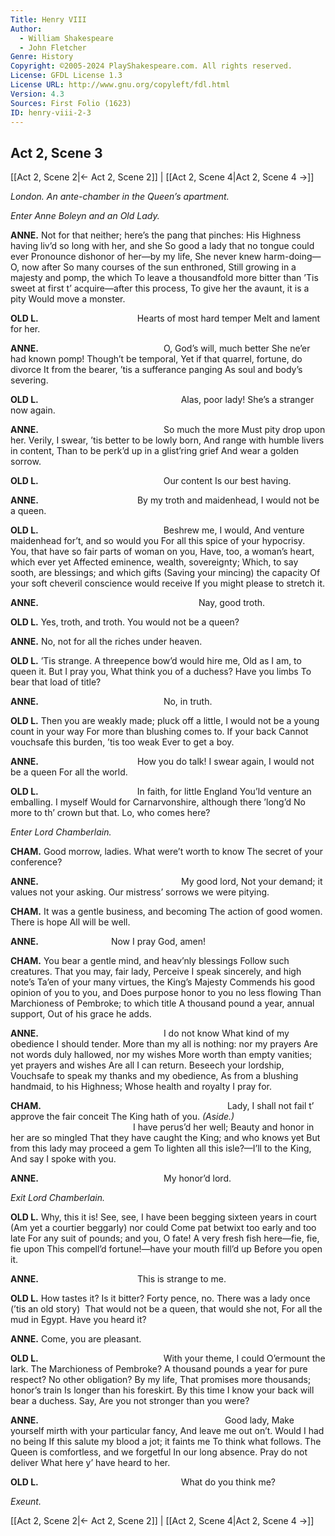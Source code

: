 ```yaml
---
Title: Henry VIII
Author: 
  - William Shakespeare
  - John Fletcher
Genre: History
Copyright: ©2005-2024 PlayShakespeare.com. All rights reserved.
License: GFDL License 1.3
License URL: http://www.gnu.org/copyleft/fdl.html
Version: 4.3
Sources: First Folio (1623)
ID: henry-viii-2-3
---
```


## Act 2, Scene 3
[[Act 2, Scene 2|← Act 2, Scene 2]] | [[Act 2, Scene 4|Act 2, Scene 4 →]]

*London. An ante-chamber in the Queen’s apartment.*

*Enter Anne Boleyn and an Old Lady.*

**ANNE.**
Not for that neither; here’s the pang that pinches:
His Highness having liv’d so long with her, and she
So good a lady that no tongue could ever
Pronounce dishonor of her—by my life,
She never knew harm-doing—O, now after
So many courses of the sun enthroned,
Still growing in a majesty and pomp, the which
To leave a thousandfold more bitter than
’Tis sweet at first t’ acquire—after this process,
To give her the avaunt, it is a pity
Would move a monster.

**OLD L.**
           Hearts of most hard temper
Melt and lament for her.

**ANNE.**
              O, God’s will, much better
She ne’er had known pomp! Though’t be temporal,
Yet if that quarrel, fortune, do divorce
It from the bearer, ’tis a sufferance panging
As soul and body’s severing.

**OLD L.**
                Alas, poor lady!
She’s a stranger now again.

**ANNE.**
              So much the more
Must pity drop upon her. Verily,
I swear, ’tis better to be lowly born,
And range with humble livers in content,
Than to be perk’d up in a glist’ring grief
And wear a golden sorrow.

**OLD L.**
              Our content
Is our best having.

**ANNE.**
           By my troth and maidenhead,
I would not be a queen.

**OLD L.**
              Beshrew me, I would,
And venture maidenhead for’t, and so would you
For all this spice of your hypocrisy.
You, that have so fair parts of woman on you,
Have, too, a woman’s heart, which ever yet
Affected eminence, wealth, sovereignty;
Which, to say sooth, are blessings; and which gifts
(Saving your mincing) the capacity
Of your soft cheveril conscience would receive
If you might please to stretch it.

**ANNE.**
                  Nay, good troth.

**OLD L.**
Yes, troth, and troth. You would not be a queen?

**ANNE.**
No, not for all the riches under heaven.

**OLD L.**
’Tis strange. A threepence bow’d would hire me,
Old as I am, to queen it. But I pray you,
What think you of a duchess? Have you limbs
To bear that load of title?

**ANNE.**
              No, in truth.

**OLD L.**
Then you are weakly made; pluck off a little,
I would not be a young count in your way
For more than blushing comes to. If your back
Cannot vouchsafe this burden, ’tis too weak
Ever to get a boy.

**ANNE.**
           How you do talk!
I swear again, I would not be a queen
For all the world.

**OLD L.**
           In faith, for little England
You’ld venture an emballing. I myself
Would for Carnarvonshire, although there ’long’d
No more to th’ crown but that. Lo, who comes here?

*Enter Lord Chamberlain.*

**CHAM.**
Good morrow, ladies. What were’t worth to know
The secret of your conference?

**ANNE.**
                My good lord,
Not your demand; it values not your asking.
Our mistress’ sorrows we were pitying.

**CHAM.**
It was a gentle business, and becoming
The action of good women. There is hope
All will be well.

**ANNE.**
        Now I pray God, amen!

**CHAM.**
You bear a gentle mind, and heav’nly blessings
Follow such creatures. That you may, fair lady,
Perceive I speak sincerely, and high note’s
Ta’en of your many virtues, the King’s Majesty
Commends his good opinion of you to you, and
Does purpose honor to you no less flowing
Than Marchioness of Pembroke; to which title
A thousand pound a year, annual support,
Out of his grace he adds.

**ANNE.**
              I do not know
What kind of my obedience I should tender.
More than my all is nothing: nor my prayers
Are not words duly hallowed, nor my wishes
More worth than empty vanities; yet prayers and wishes
Are all I can return. Beseech your lordship,
Vouchsafe to speak my thanks and my obedience,
As from a blushing handmaid, to his Highness;
Whose health and royalty I pray for.

**CHAM.**
                     Lady,
I shall not fail t’ approve the fair conceit
The King hath of you.
*(Aside.)*
              I have perus’d her well;
Beauty and honor in her are so mingled
That they have caught the King; and who knows yet
But from this lady may proceed a gem
To lighten all this isle?—I’ll to the King,
And say I spoke with you.

**ANNE.**
              My honor’d lord.

*Exit Lord Chamberlain.*

**OLD L.**
Why, this it is! See, see,
I have been begging sixteen years in court
(Am yet a courtier beggarly) nor could
Come pat betwixt too early and too late
For any suit of pounds; and you, O fate!
A very fresh fish here—fie, fie, fie upon
This compell’d fortune!—have your mouth fill’d up
Before you open it.

**ANNE.**
           This is strange to me.

**OLD L.**
How tastes it? Is it bitter? Forty pence, no.
There was a lady once (’tis an old story) 
That would not be a queen, that would she not,
For all the mud in Egypt. Have you heard it?

**ANNE.**
Come, you are pleasant.

**OLD L.**
              With your theme, I could
O’ermount the lark. The Marchioness of Pembroke?
A thousand pounds a year for pure respect?
No other obligation? By my life,
That promises more thousands; honor’s train
Is longer than his foreskirt. By this time
I know your back will bear a duchess. Say,
Are you not stronger than you were?

**ANNE.**
                     Good lady,
Make yourself mirth with your particular fancy,
And leave me out on’t. Would I had no being
If this salute my blood a jot; it faints me
To think what follows.
The Queen is comfortless, and we forgetful
In our long absence. Pray do not deliver
What here y’ have heard to her.

**OLD L.**
                What do you think me?

*Exeunt.*

[[Act 2, Scene 2|← Act 2, Scene 2]] | [[Act 2, Scene 4|Act 2, Scene 4 →]]